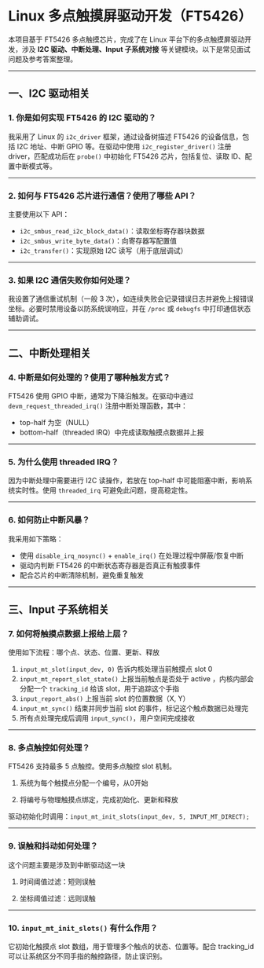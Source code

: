 # Linux 多点触摸屏驱动开发（FT5426）

本项目基于 FT5426 多点触摸芯片，完成了在 Linux 平台下的多点触摸屏驱动开发，涉及 **I2C 驱动、中断处理、Input 子系统对接** 等关键模块。以下是常见面试问题及参考答案整理。

---

## 一、I2C 驱动相关

### 1. 你是如何实现 FT5426 的 I2C 驱动的？

我采用了 Linux 的 `i2c_driver` 框架，通过设备树描述 FT5426 的设备信息，包括 I2C 地址、中断 GPIO 等。在驱动中使用 `i2c_register_driver()` 注册 driver，匹配成功后在 `probe()` 中初始化 FT5426 芯片，包括复位、读取 ID、配置中断模式等。

---

### 2. 如何与 FT5426 芯片进行通信？使用了哪些 API？

主要使用以下 API：

- `i2c_smbus_read_i2c_block_data()`：读取坐标寄存器块数据  
- `i2c_smbus_write_byte_data()`：向寄存器写配置值  
- `i2c_transfer()`：实现原始 I2C 读写（用于底层调试）

---

### 3. 如果 I2C 通信失败你如何处理？

我设置了通信重试机制（一般 3 次），如连续失败会记录错误日志并避免上报错误坐标。必要时禁用设备以防系统误响应，并在 `/proc` 或 `debugfs` 中打印通信状态辅助调试。

---

## 二、中断处理相关

### 4. 中断是如何处理的？使用了哪种触发方式？

FT5426 使用 GPIO 中断，通常为下降沿触发。在驱动中通过 `devm_request_threaded_irq()` 注册中断处理函数，其中：

- top-half 为空（NULL）  
- bottom-half（threaded IRQ）中完成读取触摸点数据并上报

---

### 5. 为什么使用 threaded IRQ？

因为中断处理中需要进行 I2C 读操作，若放在 top-half 中可能阻塞中断，影响系统实时性。使用 `threaded_irq` 可避免此问题，提高稳定性。

---

### 6. 如何防止中断风暴？

我采用如下策略：

- 使用 `disable_irq_nosync()` + `enable_irq()` 在处理过程中屏蔽/恢复中断  
- 驱动内判断 FT5426 的中断状态寄存器是否真正有触摸事件  
- 配合芯片的中断清除机制，避免重复触发

---

## 三、Input 子系统相关

### 7. 如何将触摸点数据上报给上层？

使用如下流程：哪个点、状态、位置、更新、释放

1. `input_mt_slot(input_dev, 0)` 告诉内核处理当前触摸点 slot  0
2. `input_mt_report_slot_state()` 上报当前触点是否处于 active ，内核内部会分配一个 `tracking_id` 给该 slot，用于追踪这个手指
3. `input_report_abs()` 上报当前 slot 的位置数据（X, Y）
4. `input_mt_sync()` 结束并同步当前 slot 的事件，标记这个触点数据已处理完
5. 所有点处理完成后调用 `input_sync()`，用户空间完成接收

---

### 8. 多点触控如何处理？

FT5426 支持最多 5 点触控。使用多点触控 slot 机制。

1. 系统为每个触摸点分配一个编号，从0开始

2. 将编号与物理触摸点绑定，完成初始化、更新和释放

驱动初始化时调用：`input_mt_init_slots(input_dev, 5, INPUT_MT_DIRECT);`

---

### 9. 误触和抖动如何处理？

这个问题主要是涉及到中断驱动这一块

1. 时间阈值过滤：短则误触

2. 坐标阈值过滤：远则误触

---
### 10. `input_mt_init_slots()` 有什么作用？

它初始化触摸点 slot 数组，用于管理多个触点的状态、位置等。配合 tracking_id 可以让系统区分不同手指的触控路径，防止误识别。
<!--stackedit_data:
eyJoaXN0b3J5IjpbLTE3MTI4OTU1MzgsLTc2ODc2Mjk1MiwtMz
c3MTI2NjgzXX0=
-->